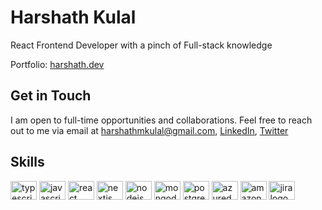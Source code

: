 # Harshath Kulal

React Frontend Developer with a pinch of Full-stack knowledge

Portfolio: [harshath.dev](https://harshath.vercel.app/)

## Get in Touch

I am open to full-time opportunities and collaborations. Feel free to reach out to me via email at harshathmkulal@gmail.com, [LinkedIn](https://www.linkedin.com/in/harshath-kulal-ba078b209), [Twitter](https://x.com/HxrshxK)


## Skills

<div align="left">
  <img src="https://cdn.jsdelivr.net/gh/devicons/devicon/icons/typescript/typescript-plain.svg" height="30" width="42" alt="typescript logo"  />
  <img src="https://cdn.jsdelivr.net/gh/devicons/devicon/icons/javascript/javascript-original.svg" height="30" width="42" alt="javascript logo"  />
  <img src="https://cdn.jsdelivr.net/gh/devicons/devicon/icons/react/react-original.svg" height="30" width="42" alt="react logo"  />
  <img src="https://cdn.jsdelivr.net/gh/devicons/devicon@latest/icons/nextjs/nextjs-original.svg" height="30" width="42" alt="nextjs logo" />
  <img src="https://cdn.jsdelivr.net/gh/devicons/devicon/icons/nodejs/nodejs-original.svg" height="30" width="42" alt="nodejs logo"  />
  <img src="https://cdn.jsdelivr.net/gh/devicons/devicon/icons/mongodb/mongodb-original.svg" height="30" width="42" alt="mongodb logo"  />
  <img src="https://cdn.jsdelivr.net/gh/devicons/devicon@latest/icons/postgresql/postgresql-original.svg" height="30" width="42" alt="postgresql logo" />
  <img src="https://cdn.jsdelivr.net/gh/devicons/devicon@latest/icons/azuredevops/azuredevops-original.svg" height="30" width="42" alt="azuredevops logo" />
  <img src="https://cdn.jsdelivr.net/gh/devicons/devicon@latest/icons/amazonwebservices/amazonwebservices-original-wordmark.svg" height="30" width="42" alt="amazonwebservices logo" />
  <img src="https://cdn.jsdelivr.net/gh/devicons/devicon@latest/icons/jira/jira-original.svg" height="30" width="42" alt="jira logo" />
</div>
